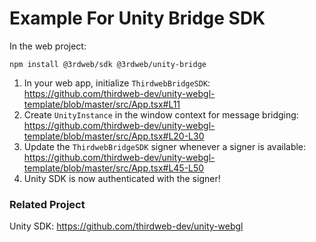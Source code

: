 # Example For Unity Bridge SDK

In the web project:
```
npm install @3rdweb/sdk @3rdweb/unity-bridge
```

1. In your web app, initialize `ThirdwebBridgeSDK`: https://github.com/thirdweb-dev/unity-webgl-template/blob/master/src/App.tsx#L11
2. Create `UnityInstance` in the window context for message bridging: https://github.com/thirdweb-dev/unity-webgl-template/blob/master/src/App.tsx#L20-L30
3. Update the `ThirdwebBridgeSDK` signer whenever a signer is available: https://github.com/thirdweb-dev/unity-webgl-template/blob/master/src/App.tsx#L45-L50
4. Unity SDK is now authenticated with the signer! 

### Related Project
Unity SDK: https://github.com/thirdweb-dev/unity-webgl
